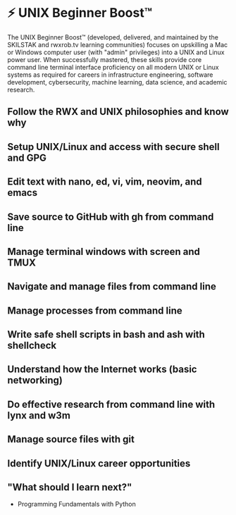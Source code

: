# ⚡ UNIX Beginner Boost™

The UNIX Beginner Boost™ (developed, delivered, and maintained by the
SKILSTAK and rwxrob.tv learning communities) focuses on upskilling a Mac
or Windows computer user (with "admin" privileges) into a UNIX and Linux
power user. When successfully mastered, these skills provide core
command line terminal interface proficiency on all modern UNIX or Linux
systems as required for careers in infrastructure engineering, software
development, cybersecurity, machine learning, data science, and academic
research.

## Follow the RWX and UNIX philosophies and know why

## Setup UNIX/Linux and access with secure shell and GPG

## Edit text with nano, ed, vi, vim, neovim, and emacs

## Save source to GitHub with gh from command line

## Manage terminal windows with screen and TMUX

## Navigate and manage files from command line

## Manage processes from command line

## Write safe shell scripts in bash and ash with shellcheck

## Understand how the Internet works (basic networking)

## Do effective research from command line with lynx and w3m

## Manage source files with git

## Identify UNIX/Linux career opportunities

## "What should I learn next?"

* Programming Fundamentals with Python
